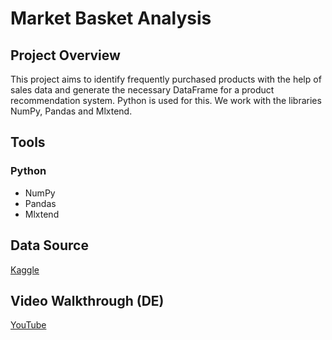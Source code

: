 # Market Basket Analysis

## Project Overview
This project aims to identify frequently purchased products with the help of sales data and generate the necessary DataFrame for a product recommendation system. Python is used for this. We work with the libraries NumPy, Pandas and Mlxtend.

## Tools
### Python
- NumPy
- Pandas
- Mlxtend

## Data Source
[Kaggle](https://www.kaggle.com/datasets/aslanahmedov/market-basket-analysis)

## Video Walkthrough (DE)
[YouTube](https://www.youtube.com/watch?v=ytCmN5r0uCY)
